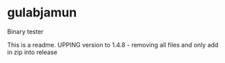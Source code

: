 # gulabjamun
Binary tester

This is a readme. 
UPPING version to 1.4.8 - removing all files and only add in zip into release
